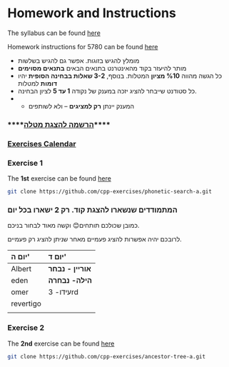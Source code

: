 # Homework and Instructions

The syllabus can be found [here ](https://github.com/erelsgl-at-ariel/cpp-5780/blob/master/syllabus.pdf)

Homework instructions for 5780 can be found [here](https://github.com/erelsgl-at-ariel/cpp-5780/blob/master/homework-instructions.pdf)

* מומלץ להגיש בזוגות. אפשר גם להגיש בשלשות
* מותר להיעזר בקוד מהאינטרנט בתנאים הבאים **בתנאים מסוימים**
* כל הגשה מהווה **%10 מציון** המטלות. בנוסף, **3-2 שאלות בבחינה הסופית** יהיו **דומות** למטלות
* כל סטודנט שייבחר להציג יזכה במענק של נקודה **1 עד 5** לציון הבחינה.
* * המענק יינתן **רק למציגים** – ולא לשותפים

### \*\*\*\*[**הרשמה להצגת מטלה**](https://docs.google.com/spreadsheets/d/1ghNWg2OpOiEqaXrqzWp53Fk4cGXsKyV9dXEEP3D-jFk/edit#gid=0)\*\*\*\*

### [Exercises Calendar](https://calendar.google.com/calendar/embed?src=rco9l5v6m84rkra8pto6ou65t4%40group.calendar.google.com&ctz=Asia%2FJerusalem)

### Exercise 1

The **1st** exercise can be found [here](https://github.com/cpp-exercises/phonetic-search-a)

```bash
git clone https://github.com/cpp-exercises/phonetic-search-a.git
```

### המתמודדים שנשארו להצגת קוד. רק 2 ישארו בכל יום 

כמובן שכולכם תותחים😊 וקשה מאוד לבחור בניכם.

 לרובכם יהיה אפשרות להציג פעמיים מאחר שניתן להציג רק פעמיים.

| יום ה' | יום ד' |
| :--- | :--- |
| Albert | **אוריין - נבחר** |
| eden | **הילה- נבחרה** |
| omer | עידו- 3rd |
| revertigo |  |
|  |  |

### Exercise 2

The **2nd** exercise can be found [here](https://github.com/cpp-exercises/ancestor-tree-a)

```bash
git clone https://github.com/cpp-exercises/ancestor-tree-a.git
```



